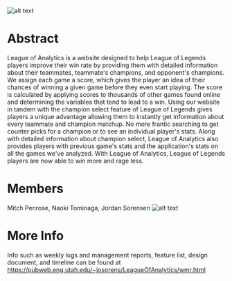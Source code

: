 ![alt text](https://i.imgur.com/eCbXjKA.jpg)
# Abstract
League of Analytics is a website designed to help League of Legends players improve their win rate by providing them with detailed information about their teammates, teammate's champions, and opponent's champions. We assign each game a score, which gives the player an idea of their chances of winning a given game before they even start playing. The score is calculated by applying scores to thousands of other games found online and determining the variables that tend to lead to a win. Using our website in tandem with the champion select feature of League of Legends gives players a unique advantage allowing them to instantly get information about every teammate and champion matchup. No more frantic searching to get counter picks for a champion or to see an individual player's stats. Along with detailed information about champion select, League of Analytics also provides players with previous game's stats and the application's stats on all the games we've analyzed. With League of Analytics, League of Legends players are now able to win more and rage less.
# Members
Mitch Penrose, Naoki Tominaga, Jordan Sorensen
![alt text](https://imgur.com/oRFxnbs)
# More Info
Info such as weekly logs and management reports, feature list, design document, and timeline can be found at https://pubweb.eng.utah.edu/~josorens/LeagueOfAnalytics/wmr.html

